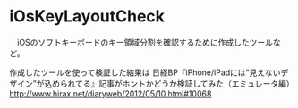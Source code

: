 iOsKeyLayoutCheck
=================

　iOSのソフトキーボードのキー領域分割を確認するために作成したツールなど。

作成したツールを使って検証した結果は
日経BP『iPhone/iPadには”見えないデザイン”が込められてる』記事がホントかどうか検証してみた（エミュレータ編）　
http://www.hirax.net/diaryweb/2012/05/10.html#10068
